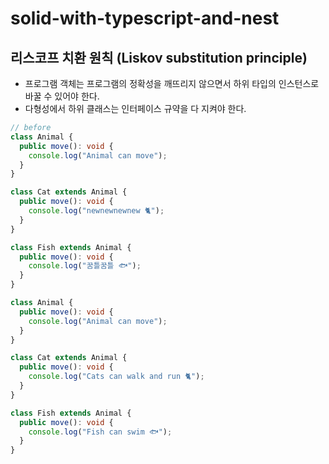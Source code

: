 # solid-with-typescript-and-nest
## 리스코프 치환 원칙 (Liskov substitution principle)
- 프로그램 객체는 프로그램의 정확성을 깨뜨리지 않으면서 하위 타입의 인스턴스로 바꿀 수 있어야 한다.
- 다형성에서 하위 클래스는 인터페이스 규약을 다 지켜야 한다.
```typescript
// before
class Animal {
  public move(): void {
    console.log("Animal can move");
  }
}

class Cat extends Animal {
  public move(): void {
    console.log("newnewnewnew 🐈");
  }
}

class Fish extends Animal {
  public move(): void {
    console.log("꿈틀꿈틀 🐟");
  }
}
```
```typescript
class Animal {
  public move(): void {
    console.log("Animal can move");
  }
}

class Cat extends Animal {
  public move(): void {
    console.log("Cats can walk and run 🐈");
  }
}

class Fish extends Animal {
  public move(): void {
    console.log("Fish can swim 🐟");
  }
}
```